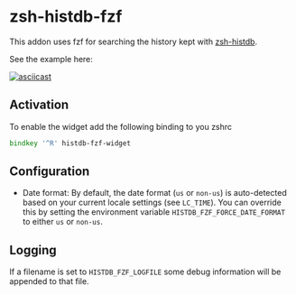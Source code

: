 zsh-histdb-fzf
==============

This addon uses fzf for searching the history kept with [zsh-histdb](https://github.com/larkery/zsh-histdb).

See the example here:

[![asciicast](https://asciinema.org/a/oRYb505aRW8exHWI6tzYPw0ww.svg)](https://asciinema.org/a/oRYb505aRW8exHWI6tzYPw0ww)


Activation
----------

To enable the widget add the following binding to you zshrc

```zsh
bindkey '^R' histdb-fzf-widget
```

Configuration
-------------

- Date format: By default, the date format (`us` or `non-us`) is auto-detected based on your current locale settings
  (see `LC_TIME`). You can override this by setting the environment variable `HISTDB_FZF_FORCE_DATE_FORMAT` to either
  `us` or `non-us`.

Logging
-------

If a filename is set to `HISTDB_FZF_LOGFILE` some debug information will be appended to that file.
